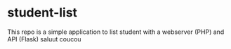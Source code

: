 # student-list 
This repo is a simple application to list student with a webserver (PHP) and API (Flask)
saluut
coucou
